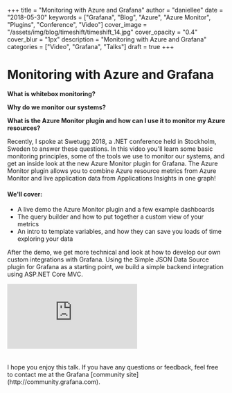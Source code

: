 +++
title = "Monitoring with Azure and Grafana"
author = "daniellee"
date = "2018-05-30"
keywords = ["Grafana", "Blog", "Azure", "Azure Monitor", "Plugins", "Conference", "Video"]
cover_image = "/assets/img/blog/timeshift/timeshift_14.jpg"
cover_opacity = "0.4"
cover_blur = "1px"
description = "Monitoring with Azure and Grafana"
categories = ["Video", "Grafana", "Talks"]
draft = true
+++

# Monitoring with Azure and Grafana

**What is whitebox monitoring?**

**Why do we monitor our systems?**

**What is the Azure Monitor plugin and how can I use it to monitor my Azure resources?**


Recently, I spoke at Swetugg 2018, a .NET conference held in Stockholm, Sweden to answer these questions. In this video you'll learn some basic monitoring principles, some of the tools we use to monitor our systems, and get an inside look at the new Azure Monitor plugin for Grafana. The Azure Monitor plugin allows you to combine Azure resource metrics from Azure Monitor and live application data from Applications Insights in one graph! 

#### We'll cover: 
* A live demo the Azure Monitor plugin and a few example dashboards 
* The query builder and how to put together a custom view of your metrics  
* An intro to template variables, and how they can save you loads of time exploring your data

After the demo, we get more technical and look at how to develop our own custom integrations with Grafana. Using the Simple JSON Data Source plugin for Grafana as a starting point, we build a simple backend integration using ASP.NET Core MVC. 

<div class="video-wrapper">
	<iframe src="https://www.youtube.com/embed/GjDzwEcpC4o" frameborder="0" allow="autoplay; encrypted-media" allowfullscreen></iframe>
</div>
<br />
<br />
I hope you enjoy this talk. If you have any questions or feedback, feel free to contact me at the Grafana [community site](http://community.grafana.com).